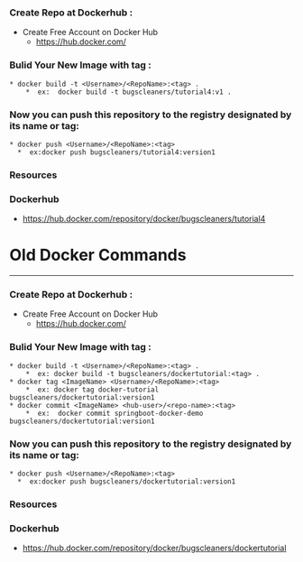 

### Create Repo at Dockerhub :
* Create Free Account on Docker Hub
  * https://hub.docker.com/
  
### Bulid Your New Image with tag :
```
* docker build -t <Username>/<RepoName>:<tag> .
    *  ex:  docker build -t bugscleaners/tutorial4:v1 .
```
### Now you can push this repository to the registry designated by its name or tag:
```
* docker push <Username>/<RepoName>:<tag>
  *  ex:docker push bugscleaners/tutorial4:version1
```

### Resources
### Dockerhub
* https://hub.docker.com/repository/docker/bugscleaners/tutorial4



# Old Docker Commands
**** 
### Create Repo at Dockerhub :
* Create Free Account on Docker Hub
  * https://hub.docker.com/
  
### Bulid Your New Image with tag :
```
* docker build -t <Username>/<RepoName>:<tag> .
    *  ex: docker build -t bugscleaners/dockertutorial:<tag> .
* docker tag <ImageName> <Username>/<RepoName>:<tag>
    *  ex: docker tag docker-tutorial bugscleaners/dockertutorial:version1
* docker commit <ImageName> <hub-user>/<repo-name>:<tag>
    *  ex:  docker commit springboot-docker-demo bugscleaners/dockertutorial:version1

```
### Now you can push this repository to the registry designated by its name or tag:
```
* docker push <Username>/<RepoName>:<tag>
  *  ex:docker push bugscleaners/dockertutorial:version1
```

### Resources
### Dockerhub
* https://hub.docker.com/repository/docker/bugscleaners/dockertutorial
